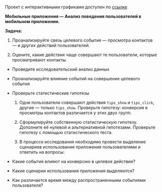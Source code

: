 Проект с интерактивными графиками доступен по [ссылке](https://nbviewer.org/github/VASILEV-SERGEI/projects/blob/main/final_project/reseach_mobile_app/final_project_ver_4.2%20%28final%29%20%281%29.ipynb "Нажми для перехода")


**Мобильные приложения — Анализ поведения пользователей в мобильном приложении.**


**Задача:**

1. Проанализируйте связь целевого события — просмотра контактов — и других действий пользователей.

2. Оцените, какие действия чаще совершают те пользователи, которые просматривают контакты.
- Проведите исследовательский анализ данных
- Проанализируйте влияние событий на совершение целевого события
- Проверьте статистические гипотезы
    1. Одни пользователи совершают действия `tips_show` и `tips_click`, другие — только `tips_show`. Проверьте гипотезу: конверсия в просмотры контактов различается у этих двух групп.
    2. Сформулируйте собственную статистическую гипотезу. Дополните её нулевой и альтернативной гипотезами. Проверьте гипотезу с помощью статистического теста.
    
    3. В процессе исследования необходимо провести выделение сценариев использования приложения пользователями и ответить на вопросы:

- Какие события влияют на конверсию в целевое действие?

- Какие сценарии использования приложения выделяются?

- Как различается время между распространенными событиями пользователя?
